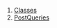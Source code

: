 

1. [Classes](file-___home_harshil_Desktop_open-source_palisadoes_talawa_lib_utils_post_queries/#classes)
2. [PostQueries](file-___home_harshil_Desktop_open-source_palisadoes_talawa_lib_utils_post_queries/PostQueries-class.html)
